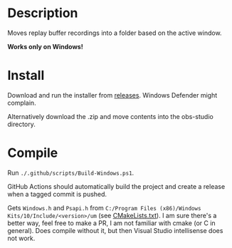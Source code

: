 # Description

Moves replay buffer recordings into a folder based on the active window.

**Works only on Windows!**

# Install

Download and run the installer from [releases](https://github.com/YelovSK/ReplayBufferMoveOnSave/releases/latest). Windows Defender might complain.

Alternatively download the .zip and move contents into the obs-studio directory.

# Compile

Run `./.github/scripts/Build-Windows.ps1`.

GitHub Actions should automatically build the project and create a release when a tagged commit is pushed.

Gets `Windows.h` and `Psapi.h` from `C:/Program Files (x86)/Windows Kits/10/Include/<version>/um` (see [CMakeLists.txt](CMakeLists.txt)). I am sure there's a better way, feel free to make a PR, I am not familiar with cmake (or C in general). Does compile without it, but then Visual Studio intellisense does not work.

